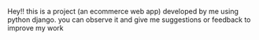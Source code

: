 Hey!! this is a project (an ecommerce web app) developed by me using python django. 
you can observe it and give me suggestions or feedback to improve my work

